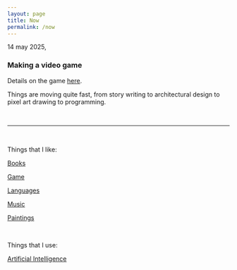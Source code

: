```yaml
---
layout: page
title: Now
permalink: /now
---
```


14 may 2025,

### Making a video game

Details on the game [here](/game).  

Things are moving quite fast, from story writing to architectural design to pixel art drawing to programming.

<br>
<hr>
<br>

Things that I like:

[Books](/books)

[Game](/game)

[Languages](/languages)

[Music](/music)

[Paintings](/paintings)

<br>

Things that I use:

[Artificial Intelligence](/ai)

<br>
<br>